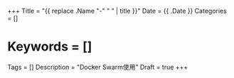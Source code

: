 +++
Title = "{{ replace .Name "-" " " | title }}"
Date = {{ .Date }}
Categories = []
# Keywords = []
Tags = []
Description = "Docker Swarm使用"
Draft = true
+++

